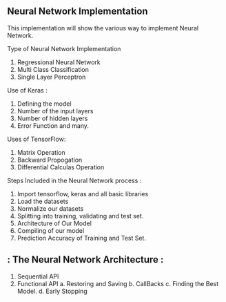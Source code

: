 ## Neural Network Implementation
This implementation will show  the various way to implement Neural Network.

Type of Neural Network Implementation 
 1. Regressional Neural Network
 2. Multi Class Classification
 3. Single Layer Perceptron

Use of Keras : 
  1. Defining the model
  2. Number of the input layers
  3. Number of hidden layers
  4. Error Function and many.
  
Uses of TensorFlow:
  1. Matrix Operation
  2. Backward Propogation 
  3. Differential Calculas Operation

Steps Included in the Neural Network process :
  1. Import tensorflow, keras and all basic libraries
  2. Load the datasets
  3. Normalize our datasets
  4. Splitting into training, validating and test set.
  5. Architecture of Our Model
  6. Compiling of our model
  7. Prediction Accuracy of Training and Test Set.

## : The Neural Network Architecture :

  1. Sequential API
  2. Functional API
      a. Restoring and Saving
      b. CallBacks
      c. Finding the Best Model.
      d. Early Stopping
